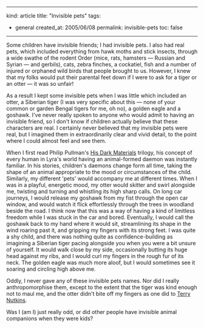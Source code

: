-----
kind: article
title: "Invisible pets"
tags:
- general
created_at: 2005/06/08
permalink: invisible-pets
toc: false
-----

<p>Some children have invisible friends; I had invisible pets. I also had real pets, which included everything from hawk moths and stick insects, through a wide swathe of the rodent Order (mice, rats, hamsters &mdash; Russian and Syrian &mdash; and gerbils), cats, zebra finches, a cockatiel, fish and a number of injured or orphaned wild birds that people brought to us. However, I knew that my folks would put their parental feet down if I were to ask for a tiger or an otter &mdash; it was so unfair!</p>

<p>As a result I kept some invisible pets when I was little which included an otter, a Siberian tiger (I was very specific about this &mdash; none of your common or garden Bengal tigers for me, oh no), a golden eagle and a goshawk. I've never really spoken to anyone who would admit to having an invisible friend, so I don't know if children actually believe that these characters are real. I certainly never believed that my invisible pets were real, but I imagined them in extraordinarily clear and vivid detail, to the point where I could almost feel and see them.</p>


<p>When I first read Philip Pullman's <a href="http://www.amazon.co.uk/exec/obidos/tg/detail/-/0439994799/butshesagirl-21">His Dark Materials</a> trilogy, his concept of every human in Lyra's world having an animal-formed daemon was instantly familiar. In his stories, children's daemons change form all time, taking the shape of an animal appropriate to the mood or circumstances of the child. Similarly, my different 'pets' would accompany me at different times. When I was in a playful, energetic mood, my otter would skitter and swirl alongside me, twisting and turning and whistling its high sharp calls. On long car journeys, I would release my goshawk from my fist through the open car window, and would watch it flick effortlessly through the trees in woodland beside the road. I think now that this was a way of having a kind of limitless freedom while I was stuck in the car and bored. Eventually, I would call the goshawk back to my hand where it would sit, streamlining its shape in the wind roaring past it, and gripping my fingers with its strong feet. I was quite a shy child, and there was nothing quite as confidence-building as imagining a Siberian tiger pacing alongside you when you were a bit unsure of yourself. It would walk close by my side, occasionally butting its huge head against my ribs, and I would curl my fingers in the rough fur of its neck. The golden eagle was much more aloof, but I would sometimes see it soaring and circling high above me.</p>

<p>Oddly, I never gave any of these invisible pets names. Nor did I really anthropomorphise them, except to the extent that the tiger was kind enough not to maul me, and the otter didn't bite off my fingers as one did to <a href="http://www.sealsanctuary.co.uk/terry.html">Terry Nutkins</a>.</p>

<p>Was I (am I) just really odd, or did other people have invisible animal companions when they were kids?</p>

